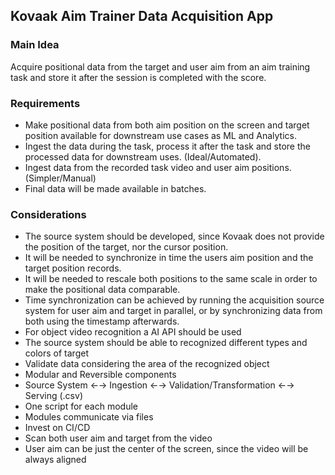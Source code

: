 ## Kovaak Aim Trainer Data Acquisition App
### Main Idea
Acquire positional data from the target and user aim from an aim training task and store it after the session is completed with the score.
### Requirements
- Make positional data from both aim position on the screen and target position available for downstream use cases as ML and Analytics.
- Ingest the data during the task, process it after the task and store the processed data for downstream uses. (Ideal/Automated).
- Ingest data from the recorded task video and user aim positions. (Simpler/Manual)
- Final data will be made available in batches.
### Considerations
- The source system should be developed, since Kovaak does not provide the position of the target, nor the cursor position.
- It will be needed to synchronize in time the users aim position and the target position records.
- It will be needed to rescale both positions to the same scale in order to make the positional data comparable.
- Time synchronization can be achieved by running the acquisition source system for user aim and target in parallel, or by synchronizing data from both using the timestamp afterwards.
- For object video recognition a AI API should be used
- The source system should be able to recognized different types and colors of target
- Validate data considering the area of the recognized object
- Modular and Reversible components
- Source System ←→ Ingestion ←→ Validation/Transformation ←→ Serving (.csv)
- One script for each module
- Modules communicate via files 
- Invest on CI/CD
- Scan both user aim and target from the video
- User aim can be just the center of the screen, since the video will be always aligned


